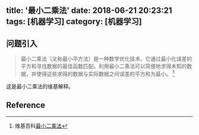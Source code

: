 title: '最小二乘法'
date: 2018-06-21 20:23:21
tags: [机器学习]
category: [机器学习]
---

## 问题引入

>最小二乘法（又称最小平方法）是一种数学优化技术。它通过最小化误差的平方和寻找数据的最佳函数匹配。利用最小二乘法可以简便地求得未知的数据，并使得这些求得的数据与实际数据之间误差的平方和为最小。 [^1]

这是最小二乘法的维基解释。 


## Reference

[^1]: 维基百科[最小二乘法](https://zh.wikipedia.org/wiki/%E6%9C%80%E5%B0%8F%E4%BA%8C%E4%B9%98%E6%B3%95)